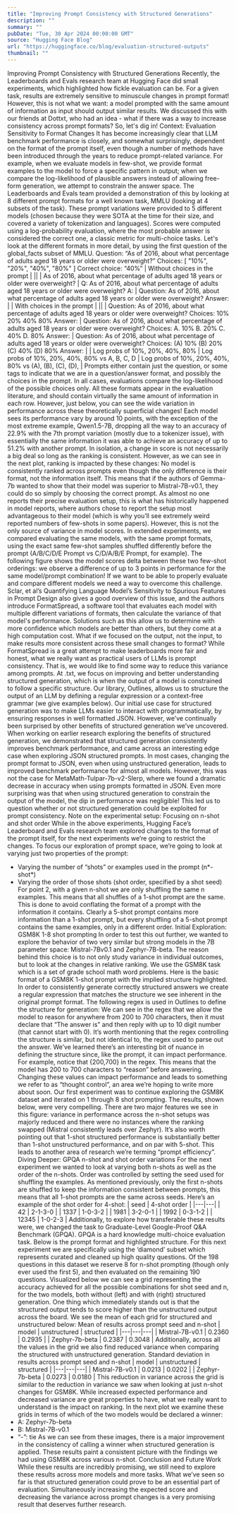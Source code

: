 ```yaml
---
title: "Improving Prompt Consistency with Structured Generations"
description: ""
summary: ""
pubDate: "Tue, 30 Apr 2024 00:00:00 GMT"
source: "Hugging Face Blog"
url: "https://huggingface.co/blog/evaluation-structured-outputs"
thumbnail: ""
---
```


Improving Prompt Consistency with Structured Generations
Recently, the Leaderboards and Evals research team at Hugging Face did small experiments, which highlighted how fickle evaluation can be. For a given task, results are extremely sensitive to minuscule changes in prompt format! However, this is not what we want: a model prompted with the same amount of information as input should output similar results.
We discussed this with our friends at Dottxt, who had an idea - what if there was a way to increase consistency across prompt formats?
So, let's dig in!
Context: Evaluation Sensitivity to Format Changes
It has become increasingly clear that LLM benchmark performance is closely, and somewhat surprisingly, dependent on the format of the prompt itself, even though a number of methods have been introduced through the years to reduce prompt-related variance. For example, when we evaluate models in few-shot, we provide format examples to the model to force a specific pattern in output; when we compare the log-likelihood of plausible answers instead of allowing free-form generation, we attempt to constrain the answer space.
The Leaderboards and Evals team provided a demonstration of this by looking at 8 different prompt formats for a well known task, MMLU (looking at 4 subsets of the task). These prompt variations were provided to 5 different models (chosen because they were SOTA at the time for their size, and covered a variety of tokenization and languages). Scores were computed using a log-probability evaluation, where the most probable answer is considered the correct one, a classic metric for multi-choice tasks.
Let's look at the different formats in more detail, by using the first question of the global_facts
subset of MMLU.
Question: “As of 2016, about what percentage of adults aged 18 years or older were overweight?”
Choices: [ "10%", "20%", "40%", "80%" ]
Correct choice: “40%”
| Without choices in the prompt | ||
| As of 2016, about what percentage of adults aged 18 years or older were overweight? | Q: As of 2016, about what percentage of adults aged 18 years or older were overweight? A: |
Question: As of 2016, about what percentage of adults aged 18 years or older were overweight? Answer: |
| With choices in the prompt | ||
| Question: As of 2016, about what percentage of adults aged 18 years or older were overweight? Choices: 10% 20% 40% 80% Answer: |
Question: As of 2016, about what percentage of adults aged 18 years or older were overweight? Choices: A. 10% B. 20% C. 40% D. 80% Answer: |
Question: As of 2016, about what percentage of adults aged 18 years or older were overweight? Choices: (A) 10% (B) 20% (C) 40% (D) 80% Answer: |
| Log probs of 10%, 20%, 40%, 80% | Log probs of 10%, 20%, 40%, 80% vs A, B, C, D | Log probs of 10%, 20%, 40%, 80% vs (A), (B), (C), (D), |
Prompts either contain just the question, or some tags to indicate that we are in a question/answer format, and possibly the choices in the prompt. In all cases, evaluations compare the log-likelihood of the possible choices only. All these formats appear in the evaluation literature, and should contain virtually the same amount of information in each row. However, just below, you can see the wide variation in performance across these theoretically superficial changes!
Each model sees its performance vary by around 10 points, with the exception of the most extreme example, Qwen1.5-7B, dropping all the way to an accuracy of 22.9% with the 7th prompt variation (mostly due to a tokenizer issue), with essentially the same information it was able to achieve an accuracy of up to 51.2% with another prompt.
In isolation, a change in score is not necessarily a big deal so long as the ranking is consistent. However, as we can see in the next plot, ranking is impacted by these changes:
No model is consistently ranked across prompts even though the only difference is their format, not the information itself. This means that if the authors of Gemma-7b wanted to show that their model was superior to Mistral-7B-v0.1, they could do so simply by choosing the correct prompt.
As almost no one reports their precise evaluation setup, this is what has historically happened in model reports, where authors chose to report the setup most advantageous to their model (which is why you’ll see extremely weird reported numbers of few-shots in some papers).
However, this is not the only source of variance in model scores.
In extended experiments, we compared evaluating the same models, with the same prompt formats, using the exact same few-shot samples shuffled differently before the prompt (A/B/C/D/E Prompt vs C/D/A/B/E Prompt, for example). The following figure shows the model scores delta between these two few-shot orderings: we observe a difference of up to 3 points in performance for the same model/prompt combination!
If we want to be able to properly evaluate and compare different models we need a way to overcome this challenge.
Sclar, et al’s Quantifying Language Model’s Sensitivity to Spurious Features in Prompt Design also gives a good overview of this issue, and the authors introduce FormatSpread, a software tool that evaluates each model with multiple different variations of formats, then calculate the variance of that model's performance. Solutions such as this allow us to determine with more confidence which models are better than others, but they come at a high computation cost.
What if we focused on the output, not the input, to make results more consistent across these small changes to format?
While FormatSpread is a great attempt to make leaderboards more fair and honest, what we really want as practical users of LLMs is prompt consistency. That is, we would like to find some way to reduce this variance among prompts.
At .txt, we focus on improving and better understanding structured generation, which is when the output of a model is constrained to follow a specific structure. Our library, Outlines, allows us to structure the output of an LLM by defining a regular expression or a context-free grammar (we give examples below).
Our initial use case for structured generation was to make LLMs easier to interact with programmatically, by ensuring responses in well formatted JSON. However, we’ve continually been surprised by other benefits of structured generation we’ve uncovered.
When working on earlier research exploring the benefits of structured generation, we demonstrated that structured generation consistently improves benchmark performance, and came across an interesting edge case when exploring JSON structured prompts.
In most cases, changing the prompt format to JSON, even when using unstructured generation, leads to improved benchmark performance for almost all models. However, this was not the case for MetaMath-Tulpar-7b-v2-Slerp, where we found a dramatic decrease in accuracy when using prompts formatted in JSON. Even more surprising was that when using structured generation to constrain the output of the model, the dip in performance was negligible!
This led us to question whether or not structured generation could be exploited for prompt consistency.
Note on the experimental setup: Focusing on n-shot and shot order
While in the above experiments, Hugging Face’s Leaderboard and Evals research team explored changes to the format of the prompt itself, for the next experiments we’re going to restrict the changes.
To focus our exploration of prompt space, we’re going to look at varying just two properties of the prompt:
- Varying the number of “shots” or examples used in the prompt (n*-shot*)
- Varying the order of those shots (shot order, specified by a shot seed)
For point 2, with a given n-shot we are only shuffling the same n examples. This means that all shuffles of a 1-shot prompt are the same. This is done to avoid conflating the format of a prompt with the information it contains. Clearly a 5-shot prompt contains more information than a 1-shot prompt, but every shuffling of a 5-shot prompt contains the same examples, only in a different order.
Initial Exploration: GSM8K 1-8 shot prompting
In order to test this out further, we wanted to explore the behavior of two very similar but strong models in the 7B parameter space: Mistral-7Bv0.1 and Zephyr-7B-beta. The reason behind this choice is to not only study variance in individual outcomes, but to look at the changes in relative ranking. We use the GSM8K task which is a set of grade school math word problems.
Here is the basic format of a GSM8K 1-shot prompt with the implied structure highlighted.
In order to consistently generate correctly structured answers we create a regular expression that matches the structure we see inherent in the original prompt format. The following regex is used in Outlines to define the structure for generation:
We can see in the regex that we allow the model to reason for anywhere from 200 to 700 characters, then it must declare that “The answer is” and then reply with up to 10 digit number (that cannot start with 0).
It’s worth mentioning that the regex controlling the structure is similar, but not identical to, the regex used to parse out the answer. We’ve learned there’s an interesting bit of nuance in defining the structure since, like the prompt, it can impact performance. For example, notice that {200,700}
in the regex. This means that the model has 200 to 700 characters to “reason” before answering. Changing these values can impact performance and leads to something we refer to as “thought control”, an area we’re hoping to write more about soon.
Our first experiment was to continue exploring the GSM8K dataset and iterated on 1 through 8 shot prompting. The results, shown below, were very compelling.
There are two major features we see in this figure: variance in performance across the n-shot setups was majorly reduced and there were no instances where the ranking swapped (Mistral consistently leads over Zephyr). It’s also worth pointing out that 1-shot structured performance is substantially better than 1-shot unstructured performance, and on par with 5-shot. This leads to another area of research we’re terming “prompt efficiency”.
Diving Deeper: GPQA n-shot and shot order variations
For the next experiment we wanted to look at varying both n-shots as well as the order of the n-shots. Order was controlled by setting the seed used for shuffling the examples. As mentioned previously, only the first n-shots are shuffled to keep the information consistent between prompts, this means that all 1-shot prompts are the same across seeds. Here’s an example of the shot order for 4-shot:
| seed | 4-shot order |
|---|---|
| 42 | 2-1-3-0 |
| 1337 | 1-0-3-2 |
| 1981 | 3-2-0-1 |
| 1992 | 0-3-1-2 |
| 12345 | 1-0-2-3 |
Additionally, to explore how transferable these results were, we changed the task to Graduate-Level Google-Proof Q&A Benchmark (GPQA). GPQA is a hard knowledge multi-choice evaluation task. Below is the prompt format and highlighted structure.
For this next experiment we are specifically using the ‘diamond’ subset which represents curated and cleaned up high quality questions. Of the 198 questions in this dataset we reserve 8 for n-shot prompting (though only ever used the first 5), and then evaluated on the remaining 190 questions.
Visualized below we can see a grid representing the accuracy achieved for all the possible combinations for shot seed and n, for the two models, both without (left) and with (right) structured generation.
One thing which immediately stands out is that the structured output tends to score higher than the unstructured output across the board. We see the mean of each grid for structured and unstructured below:
Mean of results across prompt seed and n-shot
| model | unstructured | structured |
|---|---|---|
| Mistral-7B-v0.1 | 0.2360 | 0.2935 |
| Zephyr-7b-beta | 0.2387 | 0.3048 |
Additionally, across all the values in the grid we also find reduced variance when comparing the structured with unstructured generation.
Standard deviation in results across prompt seed and n-shot
| model | unstructured | structured |
|---|---|---|
| Mistral-7B-v0.1 | 0.0213 | 0.0202 |
| Zephyr-7b-beta | 0.0273 | 0.0180 |
This reduction in variance across the grid is similar to the reduction in variance we saw when looking at just n-shot changes for GSM8K.
While increased expected performance and decreased variance are great properties to have, what we really want to understand is the impact on ranking. In the next plot we examine these grids in terms of which of the two models would be declared a winner:
- A: Zephyr-7b-beta
- B: Mistral-7B-v0.1
- “-”: tie
As we can see from these images, there is a major improvement in the consistency of calling a winner when structured generation is applied. These results paint a consistent picture with the findings we had using GSM8K across various n-shot.
Conclusion and Future Work
While these results are incredibly promising, we still need to explore these results across more models and more tasks. What we’ve seen so far is that structured generation could prove to be an essential part of evaluation. Simultaneously increasing the expected score and decreasing the variance across prompt changes is a very promising result that deserves further research.